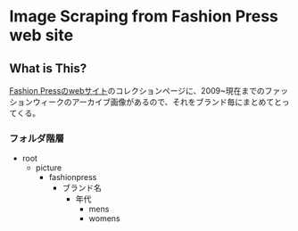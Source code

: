 # Image Scraping from Fashion Press web site

## What is This?

[Fashion Pressのwebサイト](https://fashion-press.net/)のコレクションページに、2009~現在までのファッションウィークのアーカイブ画像があるので、それをブランド毎にまとめてとってくる。

### フォルダ階層
- root
  - picture
    - fashionpress
      - ブランド名
        - 年代
          - mens
          - womens
